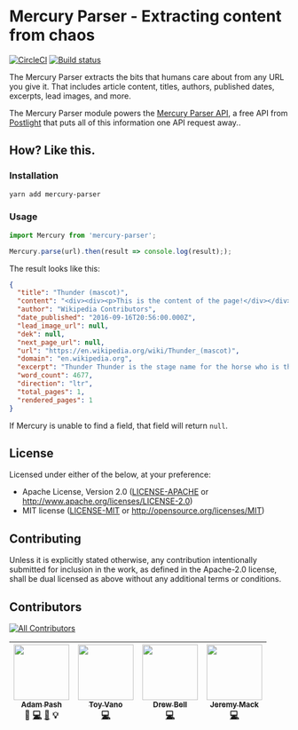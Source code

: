 # Mercury Parser - Extracting content from chaos

[![CircleCI](https://circleci.com/gh/postlight/mercury-parser.svg?style=svg&circle-token=3026c2b527d3767750e767872d08991aeb4f8f10)](https://circleci.com/gh/postlight/mercury-parser) [![Build status](https://ci.appveyor.com/api/projects/status/bxwqp6mn8ijycqh4?svg=true)](https://ci.appveyor.com/project/adampash/mercury-parser)

The Mercury Parser extracts the bits that humans care about from any URL you give it. That includes article content, titles, authors, published dates, excerpts, lead images, and more.

The Mercury Parser module powers the [Mercury Parser API](https://mercury.postlight.com/web-parser/), a free API from [Postlight](https://www.postlight.com/) that puts all of this information one API request away..

## How? Like this.

### Installation

```bash
yarn add mercury-parser
```

### Usage

```javascript
import Mercury from 'mercury-parser';

Mercury.parse(url).then(result => console.log(result););
```

The result looks like this:

```json
{
  "title": "Thunder (mascot)",
  "content": "<div><div><p>This is the content of the page!</div></div>",
  "author": "Wikipedia Contributors",
  "date_published": "2016-09-16T20:56:00.000Z",
  "lead_image_url": null,
  "dek": null,
  "next_page_url": null,
  "url": "https://en.wikipedia.org/wiki/Thunder_(mascot)",
  "domain": "en.wikipedia.org",
  "excerpt": "Thunder Thunder is the stage name for the horse who is the official live animal mascot for the Denver Broncos",
  "word_count": 4677,
  "direction": "ltr",
  "total_pages": 1,
  "rendered_pages": 1
}
```

If Mercury is unable to find a field, that field will return `null`.

## License

Licensed under either of the below, at your preference:

- Apache License, Version 2.0
  ([LICENSE-APACHE](LICENSE-APACHE) or http://www.apache.org/licenses/LICENSE-2.0)
- MIT license
  ([LICENSE-MIT](LICENSE-MIT) or http://opensource.org/licenses/MIT)

## Contributing

Unless it is explicitly stated otherwise, any contribution intentionally submitted for inclusion in the work, as defined in the Apache-2.0 license, shall be dual licensed as above without any additional terms or conditions.

## Contributors

[![All Contributors](https://img.shields.io/badge/all_contributors-4-orange.svg?style=flat-square)](#contributors)

<!-- ALL-CONTRIBUTORS-LIST:START - Do not remove or modify this section -->

| [<img src="https://avatars.githubusercontent.com/u/64131?v=3" width="100px;"/><br /><sub>Adam Pash</sub>](http://adampash.com)<br />📝 [💻](https://github.com/postlight/readability-parser/commits?author=adampash) [📖](https://github.com/postlight/readability-parser/commits?author=adampash) 💡 | [<img src="https://avatars.githubusercontent.com/u/19412836?v=3" width="100px;"/><br /><sub>Toy Vano</sub>](https://github.com/spiffytoy)<br />[💻](https://github.com/postlight/readability-parser/commits?author=spiffytoy) | [<img src="https://avatars.githubusercontent.com/u/183608?v=3" width="100px;"/><br /><sub>Drew Bell</sub>](droob.org)<br />[💻](https://github.com/postlight/readability-parser/commits?author=droob) | [<img src="https://avatars.githubusercontent.com/u/305901?v=3" width="100px;"/><br /><sub>Jeremy Mack</sub>](https://twitter.com/mutewinter)<br />[💻](https://github.com/postlight/readability-parser/commits?author=mutewinter) |
| :---------------------------------------------------------------------------------------------------------------------------------------------------------------------------------------------------------------------------------------------------------------------------------------------------: | :---------------------------------------------------------------------------------------------------------------------------------------------------------------------------------------------------------------------------: | :---------------------------------------------------------------------------------------------------------------------------------------------------------------------------------------------------: | :-------------------------------------------------------------------------------------------------------------------------------------------------------------------------------------------------------------------------------: |


<!-- ALL-CONTRIBUTORS-LIST:END -->
